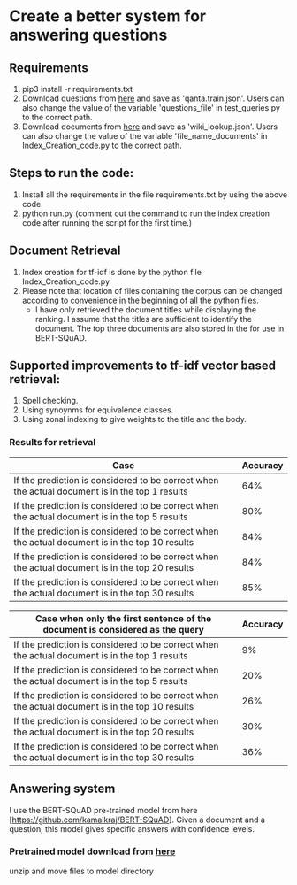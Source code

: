 # Create a better system for answering questions

## Requirements
1. pip3 install -r requirements.txt
2. Download questions from [here](https://www.google.com/url?q=https%3A%2F%2Fs3-us-west-2.amazonaws.com%2Fpinafore-us-west-2%2Fqanta-jmlr-datasets%2Fqanta.train.2018.04.18.json&sa=D&sntz=1&usg=AFQjCNGf7EtqkO16UWbMx_eeAexvvoIXxw) and save as 'qanta.train.json'. Users can also change the value of the variable 'questions_file' in test_queries.py to the correct path.
3. Download documents from [here](https://www.google.com/url?q=https%3A%2F%2Fs3-us-west-2.amazonaws.com%2Fpinafore-us-west-2%2Fqanta-jmlr-datasets%2Fwikipedia%2Fwiki_lookup.json&sa=D&sntz=1&usg=AFQjCNFJ_cCrB0wkRniaZ9yRWg7dvBslMw) and save as 'wiki_lookup.json'. Users can also change the value of the variable 'file_name_documents' in Index_Creation_code.py to the correct path.

## Steps to run the code:
1. Install all the requirements in the file requirements.txt by using the above code.
2. python run.py (comment out the command to run the index creation code after running the script for the first time.)

## Document Retrieval
1. Index creation for tf-idf is done by the python file Index_Creation_code.py
2. Please note that location of files containing the corpus can be changed according to convenience
in the beginning of all the python files.
	- I have only retrieved the document titles while displaying the ranking. I assume that the titles are sufficient to identify the document. The top three documents are also stored in the for use in BERT-SQuAD.
## Supported improvements to tf-idf vector based retrieval:
1. Spell checking.
2. Using synoynms for equivalence classes.
3. Using zonal indexing to give weights to the title and the body.
### Results for retrieval
| Case |  Accuracy |
| ------------- | ------------- |
| If the prediction is considered to be correct when the actual document is in the top 1 results | 64%  |
| If the prediction is considered to be correct when the actual document is in the top 5 results | 80%  |
| If the prediction is considered to be correct when the actual document is in the top 10 results | 84%  |
| If the prediction is considered to be correct when the actual document is in the top 20 results | 84%  |
| If the prediction is considered to be correct when the actual document is in the top 30 results | 85%  |

| Case when only the first sentence of the document is considered as the query| Accuracy |
| ------------- | ------------- |
| If the prediction is considered to be correct when the actual document is in the top 1 results | 9%  |
| If the prediction is considered to be correct when the actual document is in the top 5 results | 20%  |
| If the prediction is considered to be correct when the actual document is in the top 10 results | 26%  |
| If the prediction is considered to be correct when the actual document is in the top 20 results | 30%  |
| If the prediction is considered to be correct when the actual document is in the top 30 results | 36%  |

## Answering system
I use the BERT-SQuAD pre-trained model from here [https://github.com/kamalkraj/BERT-SQuAD]. Given a document and a question, this model gives specific answers with confidence levels.
### Pretrained model download from [here](https://www.dropbox.com/s/8jnulb2l4v7ikir/model.zip)
unzip and move files to model directory
